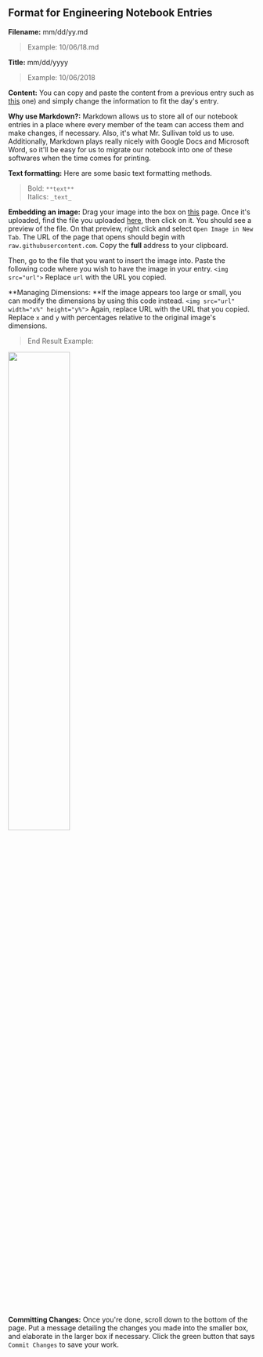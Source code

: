 ## Format for Engineering Notebook Entries

**Filename:** mm/dd/yy.md
> Example: 10/06/18.md

**Title:** mm/dd/yyyy
> Example: 10/06/2018

**Content:** You can copy and paste the content from a previous entry such as [this](https://raw.githubusercontent.com/WR808/Engineering-Notebook/master/Notebook/10.6.18.md) one) and simply change the information to fit the day's entry.

**Why use Markdown?:** Markdown allows us to store all of our notebook entries in a place where every member of the team can access them and make changes, if necessary. Also, it's what Mr. Sullivan told us to use. Additionally, Markdown plays really nicely with Google Docs and Microsoft Word, so it'll be easy for us to migrate our notebook into one of these softwares when the time comes for printing.

**Text formatting:** Here are some basic text formatting methods.
> Bold: 
  ```**text**```\
> Italics: ```_text_```

**Embedding an image:** Drag your image into the box on [this](https://github.com/WR808/Engineering-Notebook/upload/master/Uploads) page. Once it's uploaded, find the file you uploaded [here](https://github.com/WR808/Engineering-Notebook/tree/master/Uploads), then click on it. You should see a preview of the file. On that preview, right click and select ```Open Image in New Tab```. The URL of the page that opens should begin with ```raw.githubusercontent.com```. Copy the **full** address to your clipboard.

Then, go to the file that you want to insert the image into. Paste the following code where you wish to have the image in your entry. ```<img src="url">``` Replace ```url``` with the URL you copied. 

**Managing Dimensions: **If the image appears too large or small, you can modify the dimensions by using this code instead. ```<img src="url" width="x%" height="y%">``` Again, replace URL with the URL that you copied. Replace ```x``` and ```y``` with percentages relative to the original image's dimensions.<br>

> End Result Example:

<img src="https://raw.githubusercontent.com/WR808/Engineering-Notebook/master/Uploads/example.png" width="50%" height="50%">

**Committing Changes:** Once you're done, scroll down to the bottom of the page. Put a message detailing the changes you made into the smaller box, and elaborate in the larger box if necessary. Click the green button that says ```Commit Changes``` to save your work.
